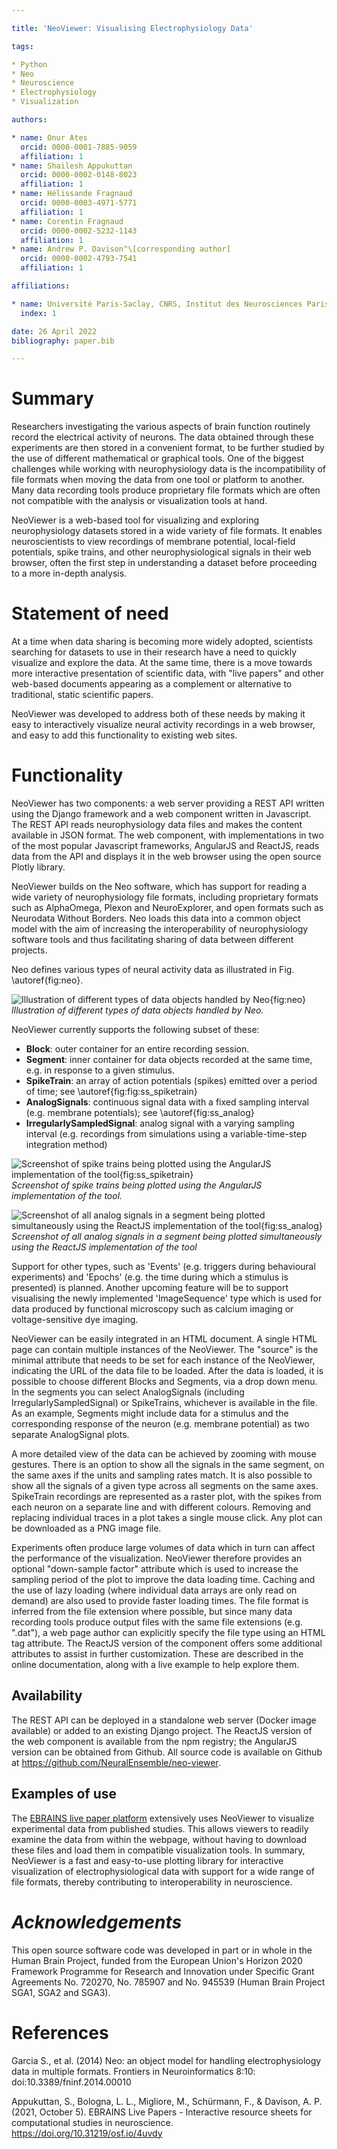 ```yaml
---

title: 'NeoViewer: Visualising Electrophysiology Data'

tags:

* Python
* Neo
* Neuroscience 
* Electrophysiology  
* Visualization

authors:

* name: Onur Ates
  orcid: 0000-0001-7885-9059
  affiliation: 1
* name: Shailesh Appukuttan
  orcid: 0000-0002-0148-8023
  affiliation: 1
* name: Hélissande Fragnaud
  orcid: 0000-0003-4971-5771
  affiliation: 1
* name: Corentin Fragnaud
  orcid: 0000-0002-5232-1143
  affiliation: 1
* name: Andrew P. Davison^\[corresponding author]
  orcid: 0000-0002-4793-7541
  affiliation: 1

affiliations:

* name: Université Paris-Saclay, CNRS, Institut des Neurosciences Paris-Saclay, 91400, Saclay, France
  index: 1

date: 26 April 2022
bibliography: paper.bib

---
```


# Summary

Researchers investigating the various aspects of brain function routinely record the electrical activity of neurons. The data obtained through these experiments are then stored in a convenient format, to be further studied by the use of different mathematical or graphical tools. One of the biggest challenges while working with neurophysiology data is the incompatibility of file formats when moving the data from one tool or platform to another. Many data recording tools produce proprietary file formats which are often not compatible with the analysis or visualization tools at hand. 

NeoViewer is a web-based tool for visualizing and exploring neurophysiology datasets stored in a wide variety of file formats. It enables neuroscientists to view recordings of membrane potential, local-field potentials, spike trains, and other neurophysiological signals in their web browser, often the first step in understanding a dataset before proceeding to a more in-depth analysis.

# Statement of need

At a time when data sharing is becoming more widely adopted, scientists searching for datasets to use in their research have a need to quickly visualize and explore the data. At the same time, there is a move towards more interactive presentation of scientific data, with "live papers" and other web-based documents appearing as a complement or alternative to traditional, static scientific papers.

NeoViewer was developed to address both of these needs by making it easy to interactively visualize neural activity recordings in a web browser, and easy to add this functionality to existing web sites.

# Functionality

NeoViewer has two components: a web server providing a REST API written using the Django framework and a web component written in Javascript.
The REST API reads neurophysiology data files and makes the content available in JSON format. The web component, with implementations in two of the most popular Javascript frameworks, AngularJS and ReactJS, reads data from the API and displays it in the web browser using the open source Plotly library.

NeoViewer builds on the Neo software, which has support for reading a wide variety of neurophysiology file formats, including proprietary formats such as AlphaOmega, Plexon and NeuroExplorer, and open formats such as Neurodata Without Borders. Neo loads this data into a common object model with the aim of increasing the interoperability of neurophysiology software tools and thus facilitating sharing of data between different projects.

Neo defines various types of neural activity data as illustrated in Fig. \\autoref{fig:neo}. 

![Illustration of different types of data objects handled by Neo{fig:neo}](https://drive.ebrains.eu/lib/cd7e38e1-0bb7-452a-bdd2-574a2bca1641/file/images/auto-upload/image-1641827963349.png?raw=1)
_Illustration of different types of data objects handled by Neo._

NeoViewer currently supports the following subset of these: 

* **Block**: outer container for an entire recording session.
* **Segment**: inner container for data objects recorded at the same time, e.g. in response to a given stimulus.
* **SpikeTrain**: an array of action potentials (spikes) emitted over a period of time; see \\autoref{fig:fig:ss_spiketrain}
* **AnalogSignals**: continuous signal data with a fixed sampling interval (e.g. membrane potentials); see \\autoref{fig:ss_analog}
* **IrregularlySampledSignal**: analog signal with a varying sampling interval (e.g. recordings from simulations using a variable-time-step integration method)

![Screenshot of spike trains being plotted using the AngularJS implementation of the tool{fig:ss_spiketrain}](https://drive.ebrains.eu/lib/cd7e38e1-0bb7-452a-bdd2-574a2bca1641/file/images/auto-upload/image-1641828062737.png?raw=1)
_Screenshot of spike trains being plotted using the AngularJS implementation of the tool._

![Screenshot of all analog signals in a segment being plotted simultaneously using the ReactJS implementation of the tool{fig:ss_analog}](https://drive.ebrains.eu/lib/cd7e38e1-0bb7-452a-bdd2-574a2bca1641/file/images/auto-upload/image-1641828074143.png?raw=1)
_Screenshot of all analog signals in a segment being plotted simultaneously using the ReactJS implementation of the tool_

Support for other types, such as  'Events' (e.g. triggers during behavioural experiments) and 'Epochs' (e.g. the time during which a stimulus is presented) is planned. Another upcoming feature will be to support visualising the newly implemented 'ImageSequence' type which is used for data produced by functional microscopy such as calcium imaging or voltage-sensitive dye imaging.

NeoViewer can be easily integrated in an HTML document. A single HTML page can contain multiple instances of the NeoViewer. The "source" is the minimal attribute that needs to be set for each instance of the NeoViewer, indicating the URL of the data file to be loaded. After the data is loaded, it is possible to choose different Blocks and Segments, via a drop down menu. In the segments you can select AnalogSignals (including IrregularlySampledSignal) or SpikeTrains, whichever is available in the file. As an example, Segments might include data for a stimulus and the corresponding response of the neuron (e.g. membrane potential) as two separate AnalogSignal plots. 

A more detailed view of the data can be achieved by zooming with mouse gestures. There is an option to show all the signals in the same segment, on the same axes if the units and sampling rates match. It is also possible to show all the signals of a given type across all segments on the same axes. SpikeTrain recordings are represented as a raster plot, with the spikes from each neuron on a separate line and with different colours. Removing and replacing individual traces in a plot takes a single mouse click. Any plot can be downloaded as a PNG image file.

Experiments often produce large volumes of data which in turn can affect the performance of the visualization. NeoViewer therefore provides an optional "down-sample factor" attribute which is used to increase the sampling period of the plot to improve the data loading time. Caching and the use of lazy loading (where individual data arrays are only read on demand) are also used to provide faster loading times. The file format is inferred from the file extension where possible, but since many data recording tools produce output files with the same file extensions (e.g. ".dat"), a web page author can explicitly specify the file type using an HTML tag attribute. The ReactJS version of the component offers some additional attributes to assist in further customization. These are described in the online documentation, along with a live example to help explore them.

## Availability

The REST API can be deployed in a standalone web server (Docker image available) or added to an existing Django project. The ReactJS version of the web component is available from the npm registry; the AngularJS version can be obtained from Github. All source code is available on Github at https://github.com/NeuralEnsemble/neo-viewer.


## Examples of use

The [EBRAINS live paper platform](https://live-papers.brainsimulation.eu/) extensively uses NeoViewer to visualize experimental data from published studies. This allows viewers to readily examine the data from within the webpage, without having to download these files and load them in compatible visualization tools. In summary, NeoViewer is a fast and easy-to-use plotting library for interactive visualization of electrophysiological data with support for a wide range of file formats, thereby contributing to interoperability in neuroscience. 


# _Acknowledgements_

This open source software code was developed in part or in whole in the Human Brain Project, funded from the European Union's Horizon 2020 Framework Programme for Research and Innovation under Specific Grant Agreements No. 720270, No. 785907 and No. 945539 (Human Brain Project SGA1, SGA2 and SGA3).

# References

Garcia S., et al. (2014) Neo: an object model for handling electrophysiology data in multiple formats. Frontiers in Neuroinformatics 8:10: doi:10.3389/fninf.2014.00010

Appukuttan, S., Bologna, L. L., Migliore, M., Schürmann, F., & Davison, A. P. (2021, October 5). EBRAINS Live Papers - Interactive resource sheets for computational studies in neuroscience. <https://doi.org/10.31219/osf.io/4uvdy>


